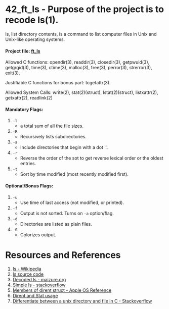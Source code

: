 # 42_ft_ls - Purpose of the project is to recode ls(1).

ls, list directory contents, is a command to list computer files in Unix and Unix-like operating systems.

#### Project file: [ft_ls](https://github.com/mohammadbutt/42_ft_ls/blob/master/doc_ft_ls.en.pdf)
Allowed C functions: opendir(3), readdir(3), closedir(3), getpwuid(3), getgrgid(3), time(3), ctime(3), malloc(3), free(3), perror(3), strerror(3), exit(3).

Justifiable C functions for bonus part: tcgetattr(3).

Allowed  System Calls:  write(2), stat(2)(struct), lstat(2)(struct), listxattr(2), getxattr(2), readlink(2)

#### Mandatory Flags:
1. `-l`
   - a total sum of all the file sizes.
2. `-R`
   - Recursively lists subdirectories.
3. `-a`
   - Include directories that begin with a dot '.'.
4. `-r`
   - Reverse the order of the sot to get reverse lexical order or the oldest entries.
5. `-t`
   - Sort by time modified (most recently modified first).
   
#### Optional/Bonus Flags:
1. `-u`
   - Use time of last access (not modified, or printed).
2. `-f`
   - Output is not sorted. Turns on `-a` option/flag.
3. `-d`
   - Directories are listed as plain files.
4. `-G`
   - Colorizes output.

# Resources and References
1. [ls - Wikipedia](https://en.wikipedia.org/wiki/Ls)
2. [ls source code](https://github.com/wertarbyte/coreutils/blob/master/src/ls.c)
3. [Decoded ls - maizure.org](http://www.maizure.org/projects/decoded-gnu-coreutils/ls.html)
4. [Simple ls - stackoverflow](https://stackoverflow.com/questions/3554120/open-directory-using-c)
5. [Members of dirent struct - Apple OS Reference](https://opensource.apple.com/source/xnu/xnu-4570.41.2/bsd/sys/dirent.h.auto.html)
6. [Dirent and Stat usage](http://codepad.org/mocgJvtX#output)
7. [Differentiate between a unix directory and file in C - Stackoverflow](https://stackoverflow.com/questions/1036625/differentiate-between-a-unix-directory-and-file-in-c-and-c)
